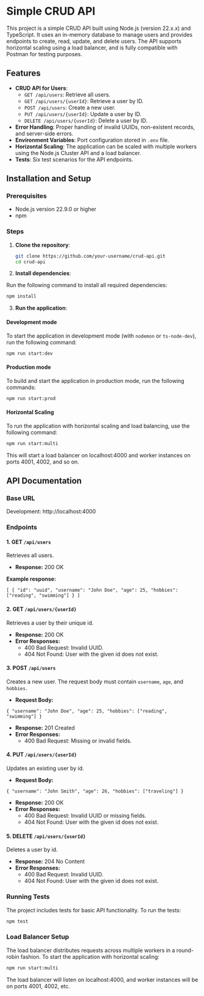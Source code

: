 # Simple CRUD API

This project is a simple CRUD API built using Node.js (version 22.x.x) and TypeScript. It uses an in-memory database to manage users and provides endpoints to create, read, update, and delete users. The API supports horizontal scaling using a load balancer, and is fully compatible with Postman for testing purposes.

## Features

- **CRUD API for Users**:
  - `GET /api/users`: Retrieve all users.
  - `GET /api/users/{userId}`: Retrieve a user by ID.
  - `POST /api/users`: Create a new user.
  - `PUT /api/users/{userId}`: Update a user by ID.
  - `DELETE /api/users/{userId}`: Delete a user by ID.
- **Error Handling**: Proper handling of invalid UUIDs, non-existent records, and server-side errors.
- **Environment Variables**: Port configuration stored in `.env` file.
- **Horizontal Scaling**: The application can be scaled with multiple workers using the Node.js Cluster API and a load balancer.
- **Tests**: Six test scenarios for the API endpoints.

## Installation and Setup

### Prerequisites

- Node.js version 22.9.0 or higher
- npm

### Steps

1. **Clone the repository**:

   ```bash
   git clone https://github.com/your-username/crud-api.git
   cd crud-api
   ```

2. **Install dependencies**:

Run the following command to install all required dependencies:

```bash
npm install
```

3. **Run the application**:

#### Development mode

To start the application in development mode (with `nodemon` or `ts-node-dev`), run the following command:

```bash
npm run start:dev
```

#### Production mode

To build and start the application in production mode, run the following commands:

```bash
npm run start:prod
```

#### Horizontal Scaling

To run the application with horizontal scaling and load balancing, use the following command:

```bash
npm run start:multi
```

This will start a load balancer on localhost:4000 and worker instances on ports 4001, 4002, and so on.

## API Documentation

### Base URL

Development: http://localhost:4000

### Endpoints

#### 1. GET `/api/users`

Retrieves all users.

- **Response:** 200 OK

**Example response:**

```
[ { "id": "uuid", "username": "John Doe", "age": 25, "hobbies": ["reading", "swimming"] } ]
```

#### 2. GET `/api/users/{userId}`

Retrieves a user by their unique id.

- **Response:** 200 OK
- **Error Responses:**
  - 400 Bad Request: Invalid UUID.
  - 404 Not Found: User with the given id does not exist.

#### 3. POST `/api/users`

Creates a new user. The request body must contain `username`, `age`, and `hobbies`.

- **Request Body:**

```
{ "username": "John Doe", "age": 25, "hobbies": ["reading", "swimming"] }
```

- **Response:** 201 Created
- **Error Responses:**
  - 400 Bad Request: Missing or invalid fields.

#### 4. PUT `/api/users/{userId}`

Updates an existing user by id.

- **Request Body:**

```
{ "username": "John Smith", "age": 26, "hobbies": ["traveling"] }
```

- **Response:** 200 OK
- **Error Responses:**
  - 400 Bad Request: Invalid UUID or missing fields.
  - 404 Not Found: User with the given id does not exist.

#### 5. DELETE `/api/users/{userId}`

Deletes a user by id.

- **Response:** 204 No Content
- **Error Responses:**
  - 400 Bad Request: Invalid UUID.
  - 404 Not Found: User with the given id does not exist.

### Running Tests

The project includes tests for basic API functionality. To run the tests:

```bash
npm test
```

### Load Balancer Setup

The load balancer distributes requests across multiple workers in a round-robin fashion. To start the application with horizontal scaling:

```bash
npm run start:multi
```

The load balancer will listen on localhost:4000, and worker instances will be on ports 4001, 4002, etc.
